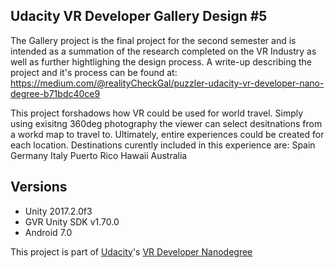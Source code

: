 ## Udacity VR Developer Gallery Design #5
The Gallery project is the final project for the second semester and is intended as a summation of the research completed on the VR Industry as well as further hightlighing the design process. A write-up describing the project and it's process can be found at: 
https://medium.com/@realityCheckGal/puzzler-udacity-vr-developer-nano-degree-b71bdc40ce9

This project forshadows how VR could be used for world travel.  Simply using exisitng 360deg photography the viewer can select desitnations from a workd map to travel to.  Ultimately, entire experiences could be created for each location.  Destinations curently included in this experience are:
  Spain
  Germany
  Italy
  Puerto Rico
  Hawaii
  Australia

## Versions
- Unity 2017.2.0f3
- GVR Unity SDK v1.70.0
- Android 7.0

This project is part of [Udacity](https://www.udacity.com "Udacity - Be in demand")'s [VR Developer Nanodegree](https://www.udacity.com/course/vr-developer-nanodegree--nd017)
